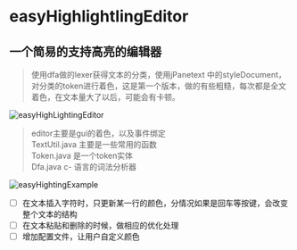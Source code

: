 # easyHighlightlingEditor
## 一个简易的支持高亮的编辑器
> 使用dfa做的lexer获得文本的分类，使用jPanetext 中的styleDocument，对分类的token进行着色，这是第一个版本，做的有些粗糙，每次都是全文着色，在文本量大了以后，可能会有卡顿。

![easyHighLightingEditor](http://ouck2t8ui.bkt.clouddn.com/easyHighLightingEditor_project.png)
>editor主要是gui的着色，以及事件绑定  
>TextUtil.java 主要是一些常用的函数  
>Token.java 是一个token实体  
>Dfa.java c- 语言的词法分析器

![easyHightingExample](http://ouck2t8ui.bkt.clouddn.com/highLightingExample.gif)
- [ ] 在文本插入字符时，只更新某一行的颜色，分情况如果是回车等按键，会改变整个文本的结构
- [ ] 在文本粘贴和删除的时候，做相应的优化处理
- [ ] 增加配置文件，让用户自定义颜色
